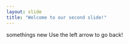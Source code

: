 ```yaml
---
layout: slide
title: "Welcome to our second slide!"
---
```

somethings new
Use the left arrow to go back!
